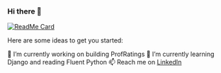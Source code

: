 ### Hi there 👋

[![ReadMe Card](https://github-readme-stats.vercel.app/api/pin/?username=Monata&repo=github-readme-stats)](https://github.com/anuraghazra/github-readme-stats)

Here are some ideas to get you started:

🔭 I’m currently working on building ProfRatings
🌱 I’m currently learning Django and reading Fluent Python
📫 Reach me on [LinkedIn](https://www.linkedin.com/in/monata)

